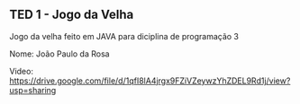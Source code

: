 ## TED 1 - Jogo da Velha

Jogo da velha feito em JAVA para diciplina de programação 3

Nome: João Paulo da Rosa

Video:
https://drive.google.com/file/d/1qfI8lA4jrgx9FZiVZeywzYhZDEL9Rd1j/view?usp=sharing
